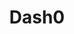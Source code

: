---
layout: startup_page
title: "Dash0"
id: "dash0.com"
permalink: "/dash0dash0.com04102025/"
website: "https://www.dash0.com"
funding_round: "Seed"
funding_amount: "$9.5M"
investors: "Accel, Dig Ventures, Guy Podjarny, Guillermo Rauch"
about: "Dash0 is an OpenTelemetry-native observability tool that simplifies observability for developers by providing a standardized, easy-to-use platform. It offers fully customizable dashboards, supports PromQL and Perses, and integrates with various tools for proactive monitoring. Dash0's vendor-agnostic approach ensures transparent and cost-effective observability."
markets: "Observability, Software Development"
hq: "New York, New York, United States"
founded_year: "2023"
linkedin: "https://www.linkedin.com/company/dash0hq"
twitter: "https://twitter.com/dash0hq"
instagram: ""
facebook: "https://www.facebook.com/61556764216262"
crunchbase: "https://www.crunchbase.com/organization/dash0"
pitchbook: "https://pitchbook.com/profiles/company/544831-75"

# SEO Optimization
meta_title: "Dash0 - Seed Funding ($9.5M)"
meta_description: "Dash0, Dash0 is an OpenTelemetry-native observability tool that simplifies observability for developers by providing a standardized, easy-to-use platform. It..."
meta_keywords: "Dash0, Observability, Software Development, Seed funding"
canonical_url: "https://pkprojectstartups.github.io/projectstartups.com/dash0dash0.com04102025/"
---
